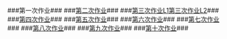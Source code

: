 ###第一次作业###
###[第二次作业](https://github.com/Meisterklasse/compuational_physics_N2014301020015/blob/master/temp.py)###
###[第三次作业L1](https://github.com/Meisterklasse/compuational_physics_N2014301020015/blob/master/%E7%AC%AC%E4%B8%89%E6%AC%A1%E4%BD%9C%E4%B8%9AL1.py)[第三次作业L2](https://github.com/Meisterklasse/compuational_physics_N2014301020015/blob/master/%E7%AC%AC%E4%B8%89%E6%AC%A1%E4%BD%9C%E4%B8%9AL2.py)###
###[第四次作业](https://github.com/Meisterklasse/compuational_physics_N2014301020015/blob/master/%E7%AC%AC%E5%9B%9B%E6%AC%A1%E4%BD%9C%E4%B8%9A.md)###
###[第五次作业](https://github.com/Meisterklasse/compuational_physics_N2014301020015/blob/master/%E7%AC%AC%E4%BA%94%E6%AC%A1%E4%BD%9C%E4%B8%9A.md)###
###[第六次作业](https://github.com/Meisterklasse/compuational_physics_N2014301020015/blob/master/%E7%AC%AC%E5%85%AD%E6%AC%A1%E4%BD%9C%E4%B8%9A.md)###
###[第七次作业](https://github.com/Meisterklasse/compuational_physics_N2014301020015/blob/master/%E7%AC%AC%E4%B8%83%E6%AC%A1%E4%BD%9C%E4%B8%9A.md)###
###[第八次作业](https://github.com/Meisterklasse/compuational_physics_N2014301020015/blob/master/%E7%AC%AC%E5%85%AB%E6%AC%A1%E4%BD%9C%E4%B8%9A.md)###
###[第九次作业](https://github.com/Meisterklasse/compuational_physics_N2014301020015/blob/master/%E7%AC%AC%E4%B9%9D%E6%AC%A1%E4%BD%9C%E4%B8%9A.md)###
###[第十次作业](https://github.com/Meisterklasse/compuational_physics_N2014301020015/blob/master/%E7%AC%AC%E5%8D%81%E6%AC%A1%E4%BD%9C%E4%B8%9A.md)###
